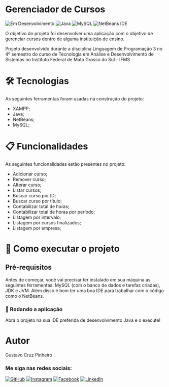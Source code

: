 # Gerenciador de Cursos

![Em Desenvolvimento](http://img.shields.io/static/v1?label=EM%20DESENVOLVIMENTO&message=FINALIZADO&color=GREEN&style=for-the-badge)
![Java](https://img.shields.io/badge/java-%23ED8B00.svg?style=for-the-badge&logo=openjdk&logoColor=white)
![MySQL](https://img.shields.io/badge/mysql-%2300f.svg?style=for-the-badge&logo=mysql&logoColor=white)
![NetBeans IDE](https://img.shields.io/badge/NetBeansIDE-1B6AC6.svg?style=for-the-badge&logo=apache-netbeans-ide&logoColor=white)

O objetivo do projeto foi desenvolver uma aplicação com o objetivo de gerenciar cursos dentro de alguma instituição de ensino. 

Projeto desenvolvido durante a disciplina Linguagem de Programação 3 no 4º semestro do curso de Tecnologia em Análise e Desenvolvimento de Sistemas no Instituto Federal de Mato Grosso do Sul - IFMS


# 🛠 Tecnologias
As seguintes ferramentas foram usadas na construção do projeto:
* XAMPP;
* Java;
* NetBeans;
* MySQL;

# 📋 Funcionalidades
As seguintes funcionalidades estão presentes no projeto:
* Adicionar curso;
* Remover curso;
* Alterar curso;
* Listar cursos;
* Buscar curso por ID;
* Buscar curso por título;
* Contabilizar total de horas;
* Contabilizar total de horas por período;
* Listagem por intervalo;
* Listagem por cursos finalizados;
* Listagem por empresa;

# 🚀 Como executar o projeto

## Pré-requisitos
Antes de começar, você vai precisar ter instalado em sua máquina as seguintes ferramentas: MySQL (com o banco de dados e tarefas criadas), JDK e JVM. Além disso é bom ter uma boa IDE para trabalhar com o código como o NetBeans.

### 🧭 Rodando a aplicação
Abra o projeto na sua IDE preferida de desenvolvimento Java e o execute!

# Autor
Gustavo Cruz Pinheiro

### Me siga nas redes sociais:
<a href="https:/https://github.com/Gustavo-Cruz-Pinheiro">![GitHub](https://img.shields.io/badge/github-%23121011.svg?style=for-the-badge&logo=github&logoColor=white)</a>
<a href="https://www.instagram.com/gusttavo.cruz">![Instagram](https://img.shields.io/badge/Instagram-%23E4405F.svg?style=for-the-badge&logo=Instagram&logoColor=white)</a>
<a href="https://www.facebook.com/gustavocruzpinheiro">![Facebook](https://img.shields.io/badge/Facebook-%231877F2.svg?style=for-the-badge&logo=Facebook&logoColor=white)</a>
<a href="https://www.linkedin.com/in/gustavo-cruz-pinheiro-61b852217/">![LinkedIn](https://img.shields.io/badge/linkedin-%230077B5.svg?style=for-the-badge&logo=linkedin&logoColor=white)</a>